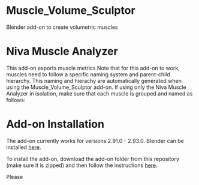 #  Muscle_Volume_Sculptor
 Blender add-on to create volumetric muscles 
 
# Niva Muscle Analyzer
 This add-on exports muscle metrics 
 Note that for this add-on to work, muscles need to follow a specific naming system and parent-child hierarchy. 
 This naming and hierachy are automatically generated when using the Muscle_Volume_Sculptor add-on.
 If using only the Niva Muscle Analyzer in isolation, make sure that each muscle is grouped and named as follows:
 
 
# Add-on Installation
 
 The add-on currently works for versions 2.91.0 - 2.93.0. Blender can be installed [here](https://www.blender.org/).
 
 To install the add-on, download the add-on folder from this repository (make sure it is zipped) and then follow the instructions [here](https://docs.blender.org/manual/en/latest/editors/preferences/addons.html).
 
 Please 
